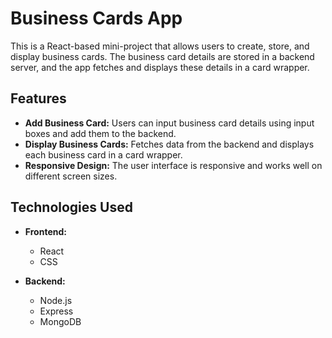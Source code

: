 # Business Cards App

This is a React-based mini-project that allows users to create, store, and display business cards. The business card details are stored in a backend server, and the app fetches and displays these details in a card wrapper.

## Features

- **Add Business Card:** Users can input business card details using input boxes and add them to the backend.
- **Display Business Cards:** Fetches data from the backend and displays each business card in a card wrapper.
- **Responsive Design:** The user interface is responsive and works well on different screen sizes.

## Technologies Used

- **Frontend:**

  - React
  - CSS

- **Backend:**
  - Node.js
  - Express
  - MongoDB

